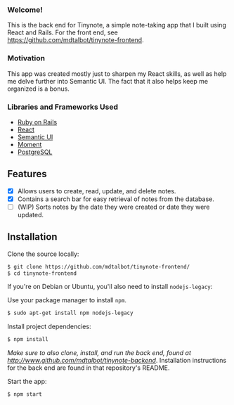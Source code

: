 ### Welcome!

This is the back end for Tinynote, a simple note-taking app that I built using React and Rails. For the front end, see https://github.com/mdtalbot/tinynote-frontend.  

### Motivation

This app was created mostly just to sharpen my React skills, as well as help me delve further into Semantic UI. The fact that it also helps keep me organized is a bonus.

### Libraries and Frameworks Used

* [Ruby on Rails](https://rubyonrails.org/)
* [React](https://reactjs.org/)
* [Semantic UI](https://react.semantic-ui.com/)
* [Moment](https://momentjs.com/)
* [PostgreSQL](https://www.postgresql.org/)

## Features

- [x] Allows users to create, read, update, and delete notes.
- [x] Contains a search bar for easy retrieval of notes from the database.
- [ ] (WIP) Sorts notes by the date they were created or date they were updated.

## Installation


Clone the source locally:

```sh
$ git clone https://github.com/mdtalbot/tinynote-frontend/
$ cd tinynote-frontend
```
If you're on Debian or Ubuntu, you'll also need to install
`nodejs-legacy`:

Use your package manager to install `npm`.

```sh
$ sudo apt-get install npm nodejs-legacy
```

Install project dependencies:

```sh
$ npm install
```

*Make sure to also clone, install, and run the back end, found at http://www.github.com/mdtalbot/tinynote-backend*. Installation instructions for the back end are found in that repository's README.

Start the app:

```sh
$ npm start
```
